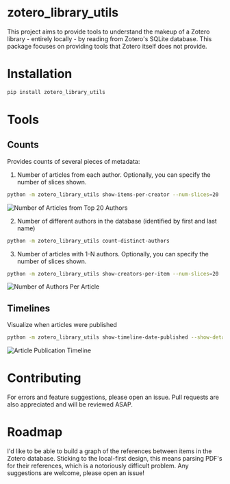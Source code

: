 # zotero_library_utils

This project aims to provide tools to understand the makeup of a Zotero library - entirely locally - by reading from Zotero's SQLite database. This package focuses on providing tools that Zotero itself does not provide.

# Installation
```bash
pip install zotero_library_utils
```

# Tools
## Counts
Provides counts of several pieces of metadata:
    
1. Number of articles from each author. Optionally, you can specify the number of slices shown.
```bash
python -m zotero_library_utils show-items-per-creator --num-slices=20
```
![Number of Articles from Top 20 Authors](docs/show_items_per_creator.png)

2. Number of different authors in the database (identified by first and last name)
```bash
python -m zotero_library_utils count-distinct-authors
```

3. Number of articles with 1-N authors. Optionally, you can specify the number of slices shown.
```bash
python -m zotero_library_utils show-creators-per-item --num-slices=20
```
![Number of Authors Per Article](docs/show_creators_per_item.png)

## Timelines
Visualize when articles were published
```bash
python -m zotero_library_utils show-timeline-date-published --show-details=false
```
![Article Publication Timeline](docs/article_publication_timeline.png)

<!-- ## Reference Graphs (Not Implemented)
!!!warning
    Not currently implemented. Parsing PDF's is difficult!
This feature will attempt to create a graph of the references using AI locally to read the PDF's. The result will be similar to many existing cloud-based, closed-source tools, however this tool is entirely open-source, local, and reads your entire Zotero library to allow you to spot trends and gaps in your collection. -->

# Contributing
For errors and feature suggestions, please open an issue. Pull requests are also appreciated and will be reviewed ASAP.

# Roadmap
I'd like to be able to build a graph of the references between items in the Zotero database. Sticking to the local-first design, this means parsing PDF's for their references, which is a notoriously difficult problem. Any suggestions are welcome, please open an issue!